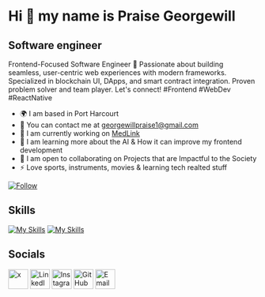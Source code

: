 # Hi 👋 my name is Praise Georgewill

## Software engineer 

Frontend-Focused Software Engineer 🚀 Passionate about building seamless, user-centric web experiences with modern frameworks. Specialized in blockchain UI, DApps, and smart contract integration. Proven problem solver and team player. Let's connect! #Frontend #WebDev #ReactNative

*  🌍 I am based in Port Harcourt
*  📨 You can contact me at georgewillpraise1@gmail.com
*  🚀 I am currently working on [MedLink](https://github.com/praise-cloud/Medilink.git)
*  🧠 I am learning more about the AI & How it can improve my frontend development
*  🤝 I am open to collaborating on Projects that are Impactful to the Society 
*  ⚡ Love sports, instruments, movies & learning tech realted stuff

  
 [![Follow](https://img.shields.io/github/followers/praise-cloud?style=social)](https://github.com/praise-cloud)

## Skills

[![My Skills](https://skillicons.dev/icons?i=js,html,css,react,tailwind,js,ts,vscode)](https://skillicons.dev)
[![My Skills](https://skillicons.dev/icons?i=git,github,nextjs)](https://skillicons.dev)


## Socials

<a href="https://twitter.com/PraiseGeorgewil" target="_blank"><img src="https://github.com/praise-cloud/praise-cloud/assets/78528599/b51c4ed9-abe4-472f-92b1-55093dbdb4c8" alt="x" width="40"></a>
<a href="https://www.linkedin.com/in/praise-georgewill/" target="_blank"><img src="https://github.com/praise-cloud/praise-cloud/assets/78528599/18409a2e-295d-4a6b-9c52-66c1ca01c313" alt="LinkedIn" width="40"></a>
<a href="https://www.instagram.com/praisegeorgewil" target="_blank"><img src="https://github.com/praise-cloud/praise-cloud/assets/78528599/bfa49e70-25f1-4afc-bb6f-7c97c2247d71" alt="Instagram" width="40"></a>
<a href="https://github.com/praise-cloud" target="_blank"><img src="https://github.com/praise-cloud/praise-cloud/assets/78528599/ca82bbc5-1d64-49a8-9236-39f11538faf0" alt="GitHub" width="40"></a>
<a href="mailto:georgewillpraise1@gmail.com" target="_blank"><img src="https://github.com/praise-cloud/praise-cloud/assets/78528599/d380dd7b-d59f-405f-ba3a-6f320c257a44" alt="Email" width="40"></a>


